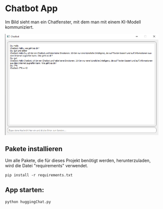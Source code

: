 # Chatbot App
Im Bild sieht man ein Chatfenster, mit dem man mit einem KI-Modell kommuniziert.

![App](Chatbot.png)


## Pakete installieren
Um alle Pakete, die für dieses Projekt benötigt werden, herunterzuladen, wird die Datei "requirements" verwendet.
```shell
pip install -r requirements.txt
```
## App starten:

```shell
python huggingChat.py
```
